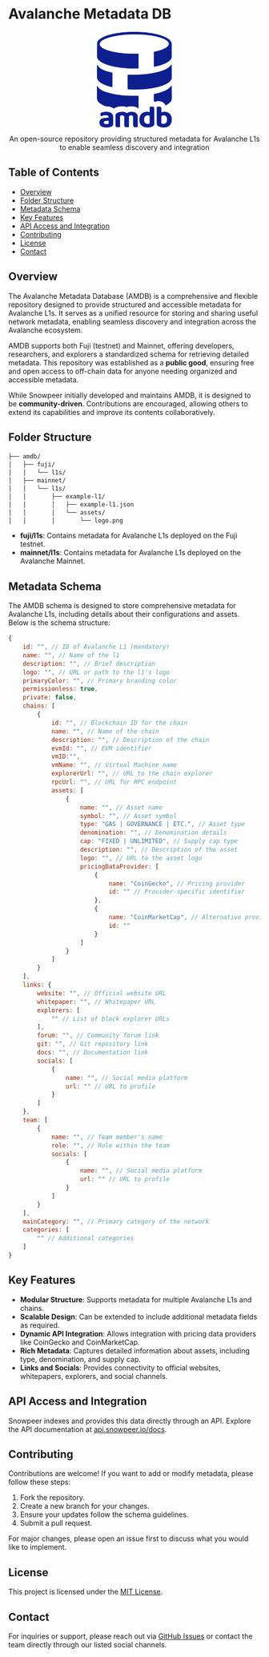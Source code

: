 # Avalanche Metadata DB

<p align="center">

<p align="center">
<img align="center" width="150px" height="auto" src="./amdb.svg">
</p>
  <p align="center">
An open-source repository providing structured metadata for Avalanche L1s to enable seamless discovery and integration

</p>

## Table of Contents

- [Overview](#overview)
- [Folder Structure](#folder-structure)
- [Metadata Schema](#metadata-schema)
- [Key Features](#key-features)
- [API Access and Integration](#api-access-and-integration)
- [Contributing](#contributing)
- [License](#license)
- [Contact](#contact)

## Overview

The Avalanche Metadata Database (AMDB) is a comprehensive and flexible repository designed to provide structured and accessible metadata for Avalanche L1s. It serves as a unified resource for storing and sharing useful network metadata, enabling seamless discovery and integration across the Avalanche ecosystem.

AMDB supports both Fuji (testnet) and Mainnet, offering developers, researchers, and explorers a standardized schema for retrieving detailed metadata. This repository was established as a **public good**, ensuring free and open access to off-chain data for anyone needing organized and accessible metadata.

While Snowpeer initially developed and maintains AMDB, it is designed to be **community-driven**. Contributions are encouraged, allowing others to extend its capabilities and improve its contents collaboratively.

## Folder Structure

```
├── amdb/
│   ├── fuji/
│   │   └── l1s/
│   ├── mainnet/
│   │   └── l1s/
│   │       ├── example-l1/
│   │       │   ├── example-l1.json
│   │       │   └── assets/
│   │       │       └── logo.png
```

- **fuji/l1s**: Contains metadata for Avalanche L1s deployed on the Fuji testnet.
- **mainnet/l1s**: Contains metadata for Avalanche L1s deployed on the Avalanche Mainnet.


## Metadata Schema

The AMDB schema is designed to store comprehensive metadata for Avalanche L1s, including details about their configurations and assets. Below is the schema structure:

```javascript
{
    id: "", // ID of Avalanche L1 (mandatory)
    name: "", // Name of the l1
    description: "", // Brief description 
    logo: "", // URL or path to the l1's logo
    primaryColor: "", // Primary branding color
    permissionless: true,
    private: false,
    chains: [
        {
            id: "", // Blockchain ID for the chain
            name: "", // Name of the chain
            description: "", // Description of the chain
            evmId: "", // EVM identifier
            vmID:"",
            vmName: "", // Virtual Machine name
            explorerUrl: "", // URL to the chain explorer
            rpcUrl: "", // URL for RPC endpoint
            assets: [
                {
                    name: "", // Asset name
                    symbol: "", // Asset symbol
                    type: "GAS | GOVERNANCE | ETC.", // Asset type
                    denomination: "", // Denomination details
                    cap: "FIXED | UNLIMITED", // Supply cap type 
                    description: "", // Description of the asset
                    logo: "", // URL to the asset logo
                    pricingDataProvider: [
                        {
                            name: "CoinGecko", // Pricing provider
                            id: "" // Provider-specific identifier
                        },
                        {
                            name: "CoinMarketCap", // Alternative provider
                            id: ""
                        }
                    ]
                }
            ]
        }
    ],
    links: {
        website: "", // Official website URL
        whitepaper: "", // Whitepaper URL
        explorers: [
            "" // List of block explorer URLs
        ],
        forum: "", // Community forum link
        git: "", // Git repository link
        docs: "", // Documentation link
        socials: [
            {
                name: "", // Social media platform
                url: "" // URL to profile
            }
        ]
    },
    team: [
        {
            name: "", // Team member's name
            role: "", // Role within the team
            socials: [
                {
                    name: "", // Social media platform
                    url: "" // URL to profile
                }
            ]
        }
    ],
    mainCategory: "", // Primary category of the network
    categories: [
        "" // Additional categories
    ]
}
```

## Key Features

- **Modular Structure**: Supports metadata for multiple Avalanche L1s and chains.
- **Scalable Design**: Can be extended to include additional metadata fields as required.
- **Dynamic API Integration**: Allows integration with pricing data providers like CoinGecko and CoinMarketCap.
- **Rich Metadata**: Captures detailed information about assets, including type, denomination, and supply cap.
- **Links and Socials**: Provides connectivity to official websites, whitepapers, explorers, and social channels.

## API Access and Integration

Snowpeer indexes and provides this data directly through an API.
Explore the API documentation at [api.snowpeer.io/docs](https://api.snowpeer.io/docs).

## Contributing

Contributions are welcome! If you want to add or modify metadata, please follow these steps:

1. Fork the repository.
2. Create a new branch for your changes.
3. Ensure your updates follow the schema guidelines.
4. Submit a pull request.

For major changes, please open an issue first to discuss what you would like to implement.

## License

This project is licensed under the [MIT License](LICENSE).

## Contact

For inquiries or support, please reach out via [GitHub Issues](https://github.com/your-repo/amdb/issues) or contact the team directly through our listed social channels.
